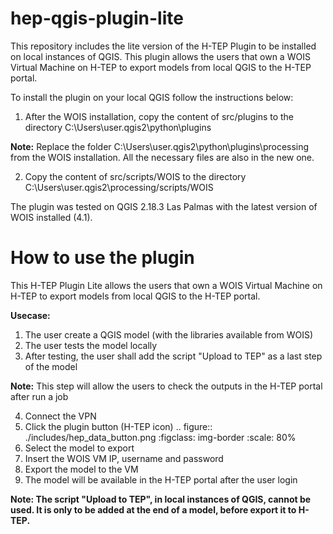 # hep-qgis-plugin-lite

This repository includes the lite version of the H-TEP Plugin to be installed on local instances of QGIS. This plugin allows the users that own a WOIS Virtual Machine on H-TEP to export models from local QGIS to the H-TEP portal.

To install the plugin on your local QGIS follow the instructions below:

1. After the WOIS installation, copy the content of src/plugins to the directory C:\Users\user\.qgis2\python\plugins

**Note:** Replace the folder C:\Users\user\.qgis2\python\plugins\processing from the WOIS installation. All the necessary files are also in the new one.

2. Copy the content of src/scripts/WOIS to the directory C:\Users\user\.qgis2\processing/scripts/WOIS

The plugin was tested on QGIS 2.18.3 Las Palmas with the latest version of WOIS installed (4.1).

# How to use the plugin

This H-TEP Plugin Lite allows the users that own a WOIS Virtual Machine on H-TEP to export models from local QGIS to the H-TEP portal.

**Usecase:**

1. The user create a QGIS model (with the libraries available from WOIS)
2. The user tests the model locally
3. After testing, the user shall add the script "Upload to TEP" as a last step of the model

**Note:** This step will allow the users to check the outputs in the H-TEP portal after run a job

4. Connect the VPN
5. Click the plugin button (H-TEP icon)
.. figure:: ./includes/hep_data_button.png
	:figclass: img-border
	:scale: 80%
6. Select the model to export
7. Insert the WOIS VM IP, username and password
8. Export the model to the VM
9. The model will be available in the H-TEP portal after the user login

**Note: The script "Upload to TEP", in local instances of QGIS, cannot be used. It is only to be added at the end of a model, before export it to H-TEP.**
